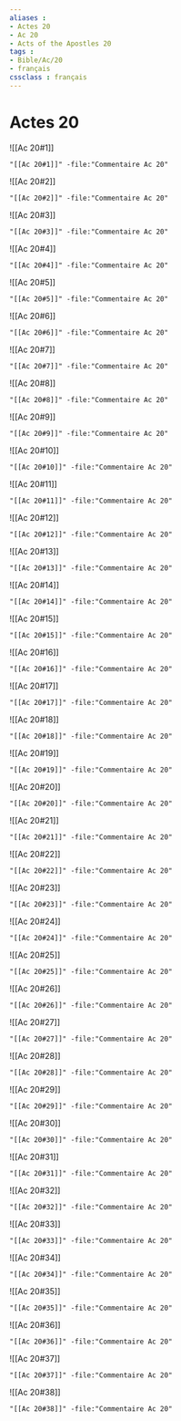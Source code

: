 ```yaml
---
aliases : 
- Actes 20
- Ac 20
- Acts of the Apostles 20
tags : 
- Bible/Ac/20
- français
cssclass : français
---
```


# Actes 20

![[Ac 20#1]]

```query
"[[Ac 20#1]]" -file:"Commentaire Ac 20"
```

![[Ac 20#2]]

```query
"[[Ac 20#2]]" -file:"Commentaire Ac 20"
```

![[Ac 20#3]]

```query
"[[Ac 20#3]]" -file:"Commentaire Ac 20"
```

![[Ac 20#4]]

```query
"[[Ac 20#4]]" -file:"Commentaire Ac 20"
```

![[Ac 20#5]]

```query
"[[Ac 20#5]]" -file:"Commentaire Ac 20"
```

![[Ac 20#6]]

```query
"[[Ac 20#6]]" -file:"Commentaire Ac 20"
```

![[Ac 20#7]]

```query
"[[Ac 20#7]]" -file:"Commentaire Ac 20"
```

![[Ac 20#8]]

```query
"[[Ac 20#8]]" -file:"Commentaire Ac 20"
```

![[Ac 20#9]]

```query
"[[Ac 20#9]]" -file:"Commentaire Ac 20"
```

![[Ac 20#10]]

```query
"[[Ac 20#10]]" -file:"Commentaire Ac 20"
```

![[Ac 20#11]]

```query
"[[Ac 20#11]]" -file:"Commentaire Ac 20"
```

![[Ac 20#12]]

```query
"[[Ac 20#12]]" -file:"Commentaire Ac 20"
```

![[Ac 20#13]]

```query
"[[Ac 20#13]]" -file:"Commentaire Ac 20"
```

![[Ac 20#14]]

```query
"[[Ac 20#14]]" -file:"Commentaire Ac 20"
```

![[Ac 20#15]]

```query
"[[Ac 20#15]]" -file:"Commentaire Ac 20"
```

![[Ac 20#16]]

```query
"[[Ac 20#16]]" -file:"Commentaire Ac 20"
```

![[Ac 20#17]]

```query
"[[Ac 20#17]]" -file:"Commentaire Ac 20"
```

![[Ac 20#18]]

```query
"[[Ac 20#18]]" -file:"Commentaire Ac 20"
```

![[Ac 20#19]]

```query
"[[Ac 20#19]]" -file:"Commentaire Ac 20"
```

![[Ac 20#20]]

```query
"[[Ac 20#20]]" -file:"Commentaire Ac 20"
```

![[Ac 20#21]]

```query
"[[Ac 20#21]]" -file:"Commentaire Ac 20"
```

![[Ac 20#22]]

```query
"[[Ac 20#22]]" -file:"Commentaire Ac 20"
```

![[Ac 20#23]]

```query
"[[Ac 20#23]]" -file:"Commentaire Ac 20"
```

![[Ac 20#24]]

```query
"[[Ac 20#24]]" -file:"Commentaire Ac 20"
```

![[Ac 20#25]]

```query
"[[Ac 20#25]]" -file:"Commentaire Ac 20"
```

![[Ac 20#26]]

```query
"[[Ac 20#26]]" -file:"Commentaire Ac 20"
```

![[Ac 20#27]]

```query
"[[Ac 20#27]]" -file:"Commentaire Ac 20"
```

![[Ac 20#28]]

```query
"[[Ac 20#28]]" -file:"Commentaire Ac 20"
```

![[Ac 20#29]]

```query
"[[Ac 20#29]]" -file:"Commentaire Ac 20"
```

![[Ac 20#30]]

```query
"[[Ac 20#30]]" -file:"Commentaire Ac 20"
```

![[Ac 20#31]]

```query
"[[Ac 20#31]]" -file:"Commentaire Ac 20"
```

![[Ac 20#32]]

```query
"[[Ac 20#32]]" -file:"Commentaire Ac 20"
```

![[Ac 20#33]]

```query
"[[Ac 20#33]]" -file:"Commentaire Ac 20"
```

![[Ac 20#34]]

```query
"[[Ac 20#34]]" -file:"Commentaire Ac 20"
```

![[Ac 20#35]]

```query
"[[Ac 20#35]]" -file:"Commentaire Ac 20"
```

![[Ac 20#36]]

```query
"[[Ac 20#36]]" -file:"Commentaire Ac 20"
```

![[Ac 20#37]]

```query
"[[Ac 20#37]]" -file:"Commentaire Ac 20"
```

![[Ac 20#38]]

```query
"[[Ac 20#38]]" -file:"Commentaire Ac 20"
```

